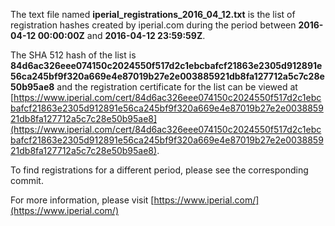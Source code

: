The text file named **iperial_registrations_2016_04_12.txt** is the list of registration hashes created by iperial.com during the period between **2016-04-12 00:00:00Z** and **2016-04-12 23:59:59Z**.

The SHA 512 hash of the list is **84d6ac326eee074150c2024550f517d2c1ebcbafcf21863e2305d912891e56ca245bf9f320a669e4e87019b27e2e003885921db8fa127712a5c7c28e50b95ae8** and the registration certificate for the list can be viewed at [https://www.iperial.com/cert/84d6ac326eee074150c2024550f517d2c1ebcbafcf21863e2305d912891e56ca245bf9f320a669e4e87019b27e2e003885921db8fa127712a5c7c28e50b95ae8](https://www.iperial.com/cert/84d6ac326eee074150c2024550f517d2c1ebcbafcf21863e2305d912891e56ca245bf9f320a669e4e87019b27e2e003885921db8fa127712a5c7c28e50b95ae8).

To find registrations for a different period, please see the corresponding commit.

For more information, please visit [https://www.iperial.com/](https://www.iperial.com/)
